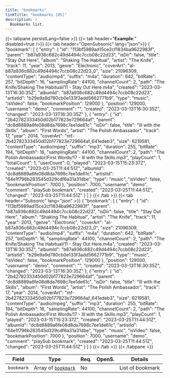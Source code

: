 ```yaml
---
title: "bookmarks"
linkTitle: "bookmarks [OS]"
description: >
  Bookmarks list.
---
```


{{< tabpane persistLang=false >}}
{{< tab header="**Example**:" disabled=true />}}
{{< tab header="OpenSubsonic" lang="json">}}
{
  "bookmark": [
    {
      "entry": {
        "id": "113bf5989ad15ce2cf1834ba9622983f",
        "parent": "b87a936c682c49d4494c7ccb08c22d23",
        "isDir": false,
        "title": "Stay Out Here",
        "album": "Shaking The Habitual",
        "artist": "The Knife",
        "track": 11,
        "year": 2013,
        "genre": "Electronic",
        "coverArt": "al-b87a936c682c49d4494c7ccb08c22d23_0",
        "size": 21096309,
        "contentType": "audio/mp4",
        "suffix": "m4a",
        "duration": 642,
        "bitRate": 257,
        "bitDepth": 16,
        "samplingRate": 44100,
        "channelCount": 2,
        "path": "The Knife/Shaking The Habitual/11 - Stay Out Here.m4a",
        "created": "2023-03-13T16:30:35Z",
        "albumId": "b87a936c682c49d4494c7ccb08c22d23",
        "artistId": "b29e9a9d780cb0e133f3add5662771b9",
        "type": "music",
        "isVideo": false,
        "bookmarkPosition": 129000
      },
      "position": 129000,
      "username": "demo",
      "comment": "",
      "created": "2023-03-13T16:30:35Z",
      "changed": "2023-03-13T16:30:35Z"
    },
    {
      "entry": {
        "id": "2b42782333450d02b177823e729664af",
        "parent": "dc8d8889a6fe08d8da7698c7ee1de61c",
        "isDir": false,
        "title": "Ill with the Skills",
        "album": "First Words",
        "artist": "The Polish Ambassador",
        "track": 17,
        "year": 2014,
        "coverArt": "mf-2b42782333450d02b177823e729664af_641edeb3",
        "size": 6219581,
        "contentType": "audio/mpeg",
        "suffix": "mp3",
        "duration": 255,
        "bitRate": 194,
        "bitDepth": 16,
        "samplingRate": 44100,
        "channelCount": 2,
        "path": "The Polish Ambassador/First Words/17 - Ill with the Skills.mp3",
        "playCount": 1,
        "totalCount": 1,
        "userCount": 0,
        "played": "2023-03-15T15:23:37Z",
        "created": "2023-03-25T11:44:51Z",
        "albumId": "dc8d8889a6fe08d8da7698c7ee1de61c",
        "artistId": "64e1f796b283545d329cdf6a31a31dbe",
        "type": "music",
        "isVideo": false,
        "bookmarkPosition": 7000
      },
      "position": 7000,
      "username": "demo",
      "comment": "playSub bookmark",
      "created": "2023-03-25T11:44:51Z",
      "changed": "2023-03-25T11:44:51Z"
    }
  ]
}
{{< /tab >}}
{{< tab header="Subsonic" lang="json" >}}
{
  "bookmark": [
    {
      "entry": {
        "id": "113bf5989ad15ce2cf1834ba9622983f",
        "parent": "b87a936c682c49d4494c7ccb08c22d23",
        "isDir": false,
        "title": "Stay Out Here",
        "album": "Shaking The Habitual",
        "artist": "The Knife",
        "track": 11,
        "year": 2013,
        "genre": "Electronic",
        "coverArt": "al-b87a936c682c49d4494c7ccb08c22d23_0",
        "size": 21096309,
        "contentType": "audio/mp4",
        "suffix": "m4a",
        "duration": 642,
        "bitRate": 257,
        "bitDepth": 16,
        "samplingRate": 44100,
        "channelCount": 2,
        "path": "The Knife/Shaking The Habitual/11 - Stay Out Here.m4a",
        "created": "2023-03-13T16:30:35Z",
        "albumId": "b87a936c682c49d4494c7ccb08c22d23",
        "artistId": "b29e9a9d780cb0e133f3add5662771b9",
        "type": "music",
        "isVideo": false,
        "bookmarkPosition": 129000
      },
      "position": 129000,
      "username": "demo",
      "comment": "",
      "created": "2023-03-13T16:30:35Z",
      "changed": "2023-03-13T16:30:35Z"
    },
    {
      "entry": {
        "id": "2b42782333450d02b177823e729664af",
        "parent": "dc8d8889a6fe08d8da7698c7ee1de61c",
        "isDir": false,
        "title": "Ill with the Skills",
        "album": "First Words",
        "artist": "The Polish Ambassador",
        "track": 17,
        "year": 2014,
        "coverArt": "mf-2b42782333450d02b177823e729664af_641edeb3",
        "size": 6219581,
        "contentType": "audio/mpeg",
        "suffix": "mp3",
        "duration": 255,
        "bitRate": 194,
        "bitDepth": 16,
        "samplingRate": 44100,
        "channelCount": 2,
        "path": "The Polish Ambassador/First Words/17 - Ill with the Skills.mp3",
        "playCount": 1,
        "played": "2023-03-15T15:23:37Z",
        "created": "2023-03-25T11:44:51Z",
        "albumId": "dc8d8889a6fe08d8da7698c7ee1de61c",
        "artistId": "64e1f796b283545d329cdf6a31a31dbe",
        "type": "music",
        "isVideo": false,
        "bookmarkPosition": 7000
      },
      "position": 7000,
      "username": "demo",
      "comment": "playSub bookmark",
      "created": "2023-03-25T11:44:51Z",
      "changed": "2023-03-25T11:44:51Z"
    }
  ]
}
{{< /tab >}}
{{< /tabpane >}}

| Field |  Type | Req. | OpenS. | Details |
| --- | --- | --- | --- | --- |
| `bookmark` | Array of [`bookmark`](../bookmark) | No |     | List of bookmark |
